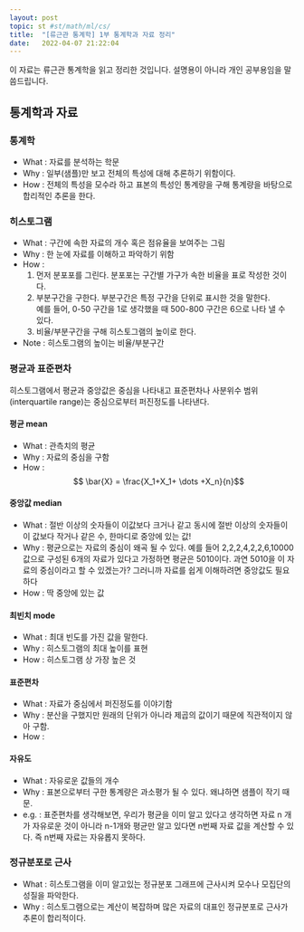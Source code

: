 ```yaml
---
layout: post
topic: st #st/math/ml/cs/
title:  "[류근관 통계학] 1부 통계학과 자료 정리"
date:   2022-04-07 21:22:04
---
```


이 자료는 류근관 통계학을 읽고 정리한 것입니다. 설명용이 아니라 개인 공부용임을 말씀드립니다.

<!-- 
- What : 
- Why  : 
- How  : 
  -->

## 통계학과 자료
### 통계학
- What : 자료를 분석하는 학문
- Why  : 일부(샘플)만 보고 전체의 특성에 대해 추론하기 위함이다.
- How  : 전체의 특성을 모수라 하고 표본의 특성인 통계량을 구해 통계량을 바탕으로 합리적인 추론을 한다. 

### 히스토그램
- What : 구간에 속한 자료의 개수 혹은 점유율을 보여주는 그림
- Why  : 한 눈에 자료를 이해하고 파악하기 위함
- How  : 
  1. 먼저 분포포를 그린다. 분포포는 구간별 가구가 속한 비율을 표로 작성한 것이다.
  2. 부분구간을 구한다. 부분구간은 특정 구간을 단위로 표시한 것을 말한다.<br/>
     예를 들어, 0-50 구간을 1로 생각했을 때 500-800 구간은 6으로 나타 낼 수 있다.
  3. 비율/부분구간을 구해 히스토그램의 높이로 한다.
- Note : 히스토그램의 높이는 비율/부분구간

### 평균과 표준편차
히스토그램에서 평균과 중앙값은 중심을 나타내고 표준편차나 사분위수 범위(interquartile range)는 중심으로부터 퍼진정도를 나타낸다. 

#### 평균 mean
- What : 관측치의 평균
- Why  : 자료의 중심을 구함
- How  : 
  $$ \bar{X} = \frac{X_1+X_1+ \dots +X_n}{n}$$
  
#### 중앙값 median
- What : 절반 이상의 숫자들이 이값보다 크거나 같고 동시에 절반 이상의 숫자들이 이 값보다 작거나 같은 수, 한마디로 중앙에 있는 값!
- Why  : 평균으로는 자료의 중심이 왜곡 될 수 있다. 예를 들어 2,2,2,4,2,2,6,10000 값으로 구성된 6개의 자료가 있다고 가정하면 평균은 5010이다. 과연 5010을 이 자료의 중심이라고 할 수 있겠는가? 그러니까 자료를 쉽게 이해하려면 중앙값도 필요하다
- How  : 딱 중앙에 있는 값
  
#### 최빈치 mode
- What : 최대 빈도를 가진 값을 말한다.
- Why  : 히스토그램의 최대 높이를 표현
- How  : 히스토그램 상 가장 높은 것

#### 표준편차
- What : 자료가 중심에서 퍼진정도를 이야기함
- Why  : 분산을 구했지만 원래의 단위가 아니라 제곱의 값이기 때문에 직관적이지 않아 구함.
- How  : 

#### 자유도
- What : 자유로운 값들의 개수
- Why : 표본으로부터 구한 통계량은 과소평가 될 수 있다. 왜냐하면 샘플이 작기 때문.
- e.g. : 표준편차를 생각해보면, 우리가 평균을 이미 알고 있다고 생각하면 자료 n 개가 자유로운 것이 아니라 n-1개와 평균만 알고 있다면 n번째 자료 값을 계산할 수 있다. 즉 n번째 자료는 자유롭지 못하다.


### 정규분포로 근사
- What : 히스토그램을 이미 알고있는 정규분포 그래프에 근사시켜 모수나 모집단의 성질을 파악한다.
- Why  : 히스토그램으로는 계산이 복잡하며 많은 자료의 대표인 정규분포로 근사가 추론이 합리적이다.

